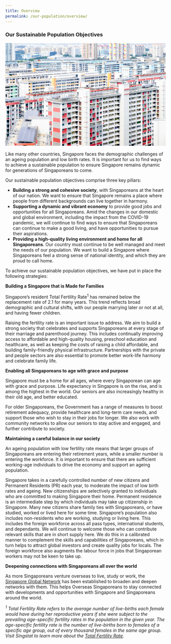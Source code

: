 ```yaml
---
title: Overview
permalink: /our-population/overview/
---
```

### Our Sustainable Population Objectives

![Public housing in Singapore, image by iStock](/images/stock-image-10.jpg)

Like many other countries, Singapore faces the demographic challenges of an ageing population and low birth rates. It is important for us to find ways to achieve a sustainable population to ensure Singapore remains dynamic for generations of Singaporeans to come. 

Our sustainable population objectives comprise three key pillars:

* **Building a strong and cohesive society**, with Singaporeans at the heart of our nation. We want to ensure that Singapore remains a place where people from different backgrounds can live together in harmony.
* **Supporting a dynamic and vibrant economy** to provide good jobs and opportunities for all Singaporeans. Amid the changes in our domestic and global environment, including the impact from the COVID-19 pandemic, we will continue to find ways to ensure that Singaporeans can continue to make a good living, and have opportunities to pursue their aspirations.  
* **Providing a high-quality living environment and home for all Singaporeans**. Our country must continue to be well managed and meet the needs of our population. We want to build a Singapore where Singaporeans feel a strong sense of national identity, and which they are proud to call home.  

To achieve our sustainable population objectives, we have put in place the following strategies:

**Building a Singapore that is Made for Families**

Singapore’s resident Total Fertility Rate<sup>1</sup> has remained below the replacement rate of 2.1 for many years. This trend reflects broad demographic and cultural shifts, with our people marrying later or not at all, and having fewer children.

Raising the fertility rate is an important issue to address. We aim to build a strong society that celebrates and supports Singaporeans at every stage of their marriage and parenthood journey. This includes continually improving access to affordable and high-quality housing, preschool education and healthcare, as well as keeping the costs of raising a child affordable, and building family-friendly physical infrastructure. Partnerships with the private and people sectors are also essential to promote better work-life harmony and celebrate family life. 

**Enabling all Singaporeans to age with grace and purpose**

Singapore must be a home for all ages, where every Singaporean can age with grace and purpose. Life expectancy in Singapore is on the rise, and is among the highest in the world. Our seniors are also increasingly healthy in their old age, and better educated.

For older Singaporeans, the Government has a range of measures to boost retirement adequacy, provide healthcare and long-term care needs, and support those who wish to stay in their jobs for longer. We also work with community networks to allow our seniors to stay active and engaged, and further contribute to society.

**Maintaining a careful balance in our society**

An ageing population with low fertility rate means that larger groups of Singaporeans are entering their retirement years, while a smaller number is entering the workforce. It is important to ensure that there are sufficient working-age individuals to drive the economy and support an ageing population.

Singapore takes in a carefully controlled number of new citizens and Permanent Residents (PR) each year, to moderate the impact of low birth rates and ageing. New citizenships are selectively granted to individuals who are committed to making Singapore their home. Permanent residence is an intermediate step by which individuals may take up citizenship in Singapore. Many new citizens share family ties with Singaporeans, or have studied, worked or lived here for some time. Singapore’s population also includes non-residents who are working, studying or living here. This includes the foreign workforce across all pass types, international students, and dependants. We will continue to welcome those who can contribute relevant skills that are in short supply here. We do this in a calibrated manner to complement the skills and capabilities of Singaporeans, which in turn helps to attract global investors and create quality jobs for locals.  The foreign workforce also augments the labour force in jobs that Singaporean workers may not be keen to take up.

**Deepening connections with Singaporeans all over the world**

As more Singaporeans venture overseas to live, study or work, the [Singapore Global Network](https://singaporeglobalnetwork.gov.sg/) has been established to broaden and deepen networks with them. This helps Overseas Singaporeans to stay connected with developments and opportunities with Singapore and Singaporeans around the world. 


_<sup>1</sup> Total Fertility Rate refers to the average number of live-births each female would have during her reproductive years if she were subject to the prevailing age-specific fertility rates in the population in the given year. The age-specific fertility rate is the number of live-births born to females of a specific age group, out of every thousand females in the same age group. Visit Singstat to learn more about the [Total Fertility Rate](https://www.google.com/url?client=internal-element-cse&amp;cx=006524738387304832746:dcudfh9pcou&amp;q=https://www.singstat.gov.sg/-/media/files/visualising_data/infographics/population/total-fertility-rate.pdf&amp;sa=U&amp;ved=2ahUKEwiqsr7t6ZT-AhVZtlYBHT24CpQQFnoECAMQAQ&amp;usg=AOvVaw0Tdm6G61yxHIEWDR3piFku)._